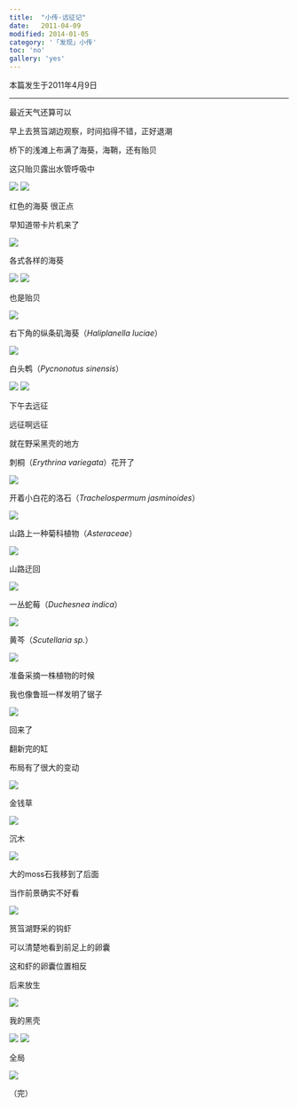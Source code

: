 ```yaml
---
title:  "小传·远征记"
date:   2011-04-09
modified: 2014-01-05
category: '「发现」小传'
toc: 'no'
gallery: 'yes'
---
```

本篇发生于2011年4月9日

---

最近天气还算可以

早上去筼筜湖边观察，时间掐得不错，正好退潮

桥下的浅滩上布满了海葵，海鞘，还有贻贝

这只贻贝露出水管呼吸中

<img class='disc' src='https://i.postimg.cc/gjKTb9zx/10.jpg'>

<img class='disc' src='https://i.postimg.cc/ZqysKvYt/11.jpg'>

红色的海葵 很正点

早知道带卡片机来了

<img class='disc' src='https://i.postimg.cc/J41FchxZ/12.jpg'>

各式各样的海葵

<img class='disc' src='https://i.postimg.cc/pXq60tc7/13.jpg'>

<img class='disc' src='https://i.postimg.cc/7ZRQknkn/14.jpg'>

也是贻贝

<img class='disc' src='https://i.postimg.cc/1R0TqFGy/15.jpg'>

右下角的纵条矶海葵（<i>Haliplanella luciae</i>）

<img class='disc' src='https://i.postimg.cc/QdCnwnRM/16.jpg'>

白头鹎（<i>Pycnonotus sinensis</i>）

<img class='disc' src='https://i.postimg.cc/4dkLK4nK/17.jpg'>

<img class='disc' src='https://i.postimg.cc/pTf0KNns/18.jpg'>

下午去远征

远征啊远征

就在野采黑壳的地方

刺桐（<i>Erythrina variegata</i>）花开了

<img class='disc' src='https://i.postimg.cc/6qzY1dcR/20.jpg'>

开着小白花的洛石（<i>Trachelospermum jasminoides</i>）

<img class='disc' src='https://i.postimg.cc/qBGbRTrR/21.jpg'>

山路上一种菊科植物（<i>Asteraceae</i>）

<img class='disc' src='https://i.postimg.cc/FsWTyV7X/22.jpg'>

山路迂回

<img class='disc' src='https://i.postimg.cc/sDDnGNfJ/23.jpg'>

一丛蛇莓（<i>Duchesnea indica</i>）

<img class='disc' src='https://i.postimg.cc/43twTCwX/24.jpg'>

黄芩（<i>Scutellaria sp.</i>）

<img class='disc' src='https://i.postimg.cc/dVgnXQ2W/25.jpg'>

准备采摘一株植物的时候

我也像鲁班一样发明了锯子

<img class='disc' src='https://i.postimg.cc/rsqfJh1M/26.jpg'>

回来了

翻新完的缸

布局有了很大的变动

<img class='disc' src='https://i.postimg.cc/JzsPPHkD/27.jpg'>

金钱草

<img class='disc' src='https://i.postimg.cc/sX4cvpt8/28.jpg'>

沉木

<img class='disc' src='https://i.postimg.cc/3NrZpkhw/29.jpg'>

大的moss石我移到了后面

当作前景确实不好看

<img class='disc' src='https://i.postimg.cc/vBshYPSf/30.jpg'>

筼筜湖野采的钩虾

可以清楚地看到前足上的卵囊

这和虾的卵囊位置相反

后来放生

<img class='disc' src='https://i.postimg.cc/ZnfxLJYx/31.jpg'>

我的黑壳

<img class='disc' src='https://i.postimg.cc/Y28R7zNL/32.jpg'>

<img class='disc' src='https://i.postimg.cc/RVDT6CDM/33.jpg'>

全局

<img class='disc' src='https://i.postimg.cc/RVFRZJGs/34.jpg'>


（完）

